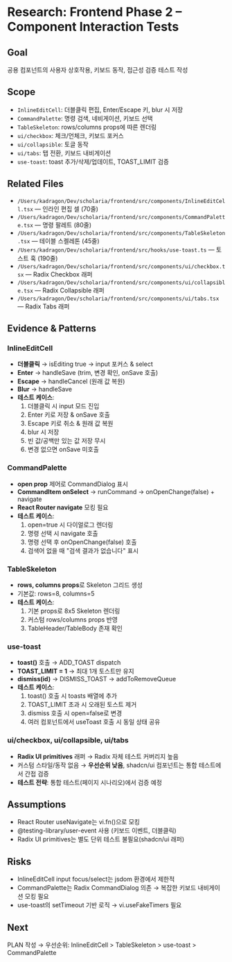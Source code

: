 # Research: Frontend Phase 2 – Component Interaction Tests

## Goal
공용 컴포넌트의 사용자 상호작용, 키보드 동작, 접근성 검증 테스트 작성

## Scope
- `InlineEditCell`: 더블클릭 편집, Enter/Escape 키, blur 시 저장
- `CommandPalette`: 명령 검색, 네비게이션, 키보드 선택
- `TableSkeleton`: rows/columns props에 따른 렌더링
- `ui/checkbox`: 체크/언체크, 키보드 포커스
- `ui/collapsible`: 토글 동작
- `ui/tabs`: 탭 전환, 키보드 내비게이션
- `use-toast`: toast 추가/삭제/업데이트, TOAST_LIMIT 검증

## Related Files
- `/Users/kadragon/Dev/scholaria/frontend/src/components/InlineEditCell.tsx` — 인라인 편집 셀 (70줄)
- `/Users/kadragon/Dev/scholaria/frontend/src/components/CommandPalette.tsx` — 명령 팔레트 (80줄)
- `/Users/kadragon/Dev/scholaria/frontend/src/components/TableSkeleton.tsx` — 테이블 스켈레톤 (45줄)
- `/Users/kadragon/Dev/scholaria/frontend/src/hooks/use-toast.ts` — 토스트 훅 (190줄)
- `/Users/kadragon/Dev/scholaria/frontend/src/components/ui/checkbox.tsx` — Radix Checkbox 래퍼
- `/Users/kadragon/Dev/scholaria/frontend/src/components/ui/collapsible.tsx` — Radix Collapsible 래퍼
- `/Users/kadragon/Dev/scholaria/frontend/src/components/ui/tabs.tsx` — Radix Tabs 래퍼

## Evidence & Patterns

### InlineEditCell
- **더블클릭** → isEditing true → input 포커스 & select
- **Enter** → handleSave (trim, 변경 확인, onSave 호출)
- **Escape** → handleCancel (원래 값 복원)
- **Blur** → handleSave
- **테스트 케이스**:
  1. 더블클릭 시 input 모드 진입
  2. Enter 키로 저장 & onSave 호출
  3. Escape 키로 취소 & 원래 값 복원
  4. blur 시 저장
  5. 빈 값/공백만 있는 값 저장 무시
  6. 변경 없으면 onSave 미호출

### CommandPalette
- **open prop** 제어로 CommandDialog 표시
- **CommandItem onSelect** → runCommand → onOpenChange(false) + navigate
- **React Router navigate** 모킹 필요
- **테스트 케이스**:
  1. open=true 시 다이얼로그 렌더링
  2. 명령 선택 시 navigate 호출
  3. 명령 선택 후 onOpenChange(false) 호출
  4. 검색어 없을 때 "검색 결과가 없습니다" 표시

### TableSkeleton
- **rows, columns props**로 Skeleton 그리드 생성
- 기본값: rows=8, columns=5
- **테스트 케이스**:
  1. 기본 props로 8x5 Skeleton 렌더링
  2. 커스텀 rows/columns props 반영
  3. TableHeader/TableBody 존재 확인

### use-toast
- **toast()** 호출 → ADD_TOAST dispatch
- **TOAST_LIMIT = 1** → 최대 1개 토스트만 유지
- **dismiss(id)** → DISMISS_TOAST → addToRemoveQueue
- **테스트 케이스**:
  1. toast() 호출 시 toasts 배열에 추가
  2. TOAST_LIMIT 초과 시 오래된 토스트 제거
  3. dismiss 호출 시 open=false로 변경
  4. 여러 컴포넌트에서 useToast 호출 시 동일 상태 공유

### ui/checkbox, ui/collapsible, ui/tabs
- **Radix UI primitives** 래퍼 → Radix 자체 테스트 커버리지 높음
- 커스텀 스타일/동작 없음 → **우선순위 낮음**, shadcn/ui 컴포넌트는 통합 테스트에서 간접 검증
- **테스트 전략**: 통합 테스트(페이지 시나리오)에서 검증 예정

## Assumptions
- React Router useNavigate는 vi.fn()으로 모킹
- @testing-library/user-event 사용 (키보드 이벤트, 더블클릭)
- Radix UI primitives는 별도 단위 테스트 불필요(shadcn/ui 래퍼)

## Risks
- InlineEditCell input focus/select는 jsdom 환경에서 제한적
- CommandPalette는 Radix CommandDialog 의존 → 복잡한 키보드 내비게이션 모킹 필요
- use-toast의 setTimeout 기반 로직 → vi.useFakeTimers 필요

## Next
PLAN 작성 → 우선순위: InlineEditCell > TableSkeleton > use-toast > CommandPalette

